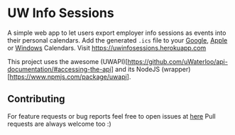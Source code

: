 # UW Info Sessions 
A simple web app to let users export employer info sessions as events into their personal calendars.  Add the generated `.ics` file to your <a href="https://support.google.com/calendar/answer/37118?hl=en">Google</a>, <a href="https://support.apple.com/kb/PH11524?locale=en_US">Apple</a>            or <a href="http://windows.microsoft.com/en-ca/windows/outlook/calendar-import-vs-subscribe">Windows</a> Calendars.
Visit https://uwinfosessions.herokuapp.com

This project uses the awesome (UWAPI)[https://github.com/uWaterloo/api-documentation/#accessing-the-api] and its NodeJS (wrapper)[https://www.npmjs.com/package/uwapi]. 

## Contributing 
For feature requests or bug reports feel free to open issues at [here](https://github.com/sanchitgera/uw-info-sessions/issues) 
Pull requests are always welcome too :) 

